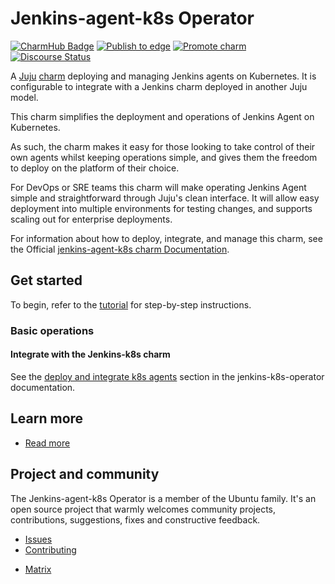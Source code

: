 # Jenkins-agent-k8s Operator

[![CharmHub Badge](https://charmhub.io/jenkins-agent-k8s/badge.svg)](https://charmhub.io/jenkins-agent-k8s)
[![Publish to edge](https://github.com/canonical/jenkins-agent-k8s-operator/actions/workflows/publish_charm.yaml/badge.svg)](https://github.com/canonical/jenkins-agent-k8s-operator/actions/workflows/publish_charm.yaml)
[![Promote charm](https://github.com/canonical/jenkins-agent-k8s-operator/actions/workflows/promote_charm.yaml/badge.svg)](https://github.com/canonical/jenkins-agent-k8s-operator/actions/workflows/promote_charm.yaml)
[![Discourse Status](https://img.shields.io/discourse/status?server=https%3A%2F%2Fdiscourse.charmhub.io&style=flat&label=CharmHub%20Discourse)](https://discourse.charmhub.io)

A [Juju](https://juju.is/) [charm](https://juju.is/docs/olm/charmed-operators) deploying and managing Jenkins agents on Kubernetes. It is configurable to integrate with a Jenkins charm deployed in another Juju model.

This charm simplifies the deployment and operations of Jenkins Agent on Kubernetes.

As such, the charm makes it easy for those looking to take control of their own agents whilst keeping operations simple, and gives them the freedom to deploy on the platform of their choice.

For DevOps or SRE teams this charm will make operating Jenkins Agent simple and straightforward through Juju's clean interface. It will allow easy deployment into multiple environments for testing changes, and supports scaling out for enterprise deployments.

For information about how to deploy, integrate, and manage this charm, see the Official [jenkins-agent-k8s charm Documentation](https://charmhub.io/jenkins-agent-k8s/docs).

## Get started

To begin, refer to the [tutorial](https://charmhub.io/jenkins-agent-k8s/docs/tutorial-getting-started) for step-by-step instructions.

### Basic operations

#### Integrate with the Jenkins-k8s charm

See the [deploy and integrate k8s agents](https://charmhub.io/jenkins-k8s/docs/tutorial-getting-started#deploy-and-integrate-k8s-agents) section in the jenkins-k8s-operator documentation.

## Learn more

- [Read more](https://charmhub.io/jenkins-agent-k8s/docs)

## Project and community

The Jenkins-agent-k8s Operator is a member of the Ubuntu family. It's an open source project that warmly welcomes community projects, contributions, suggestions, fixes and constructive feedback.

* [Issues](https://github.com/canonical/jenkins-agent-k8s-operator/issues) <!--Link to GitHub issues (if applicable)-->
* [Contributing](https://charmhub.io/jenkins-agent-k8s/docs/how-to-contribute) <!--Link to any contribution guides--> 
- [Matrix](https://matrix.to/#/#charmhub-charmdev:ubuntu.com)

